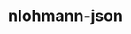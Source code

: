 ---
title: "nlohmann-json"
layout: cache
categories: [package, develop]
meta: {"compilers": ["cce@18.0.0", "gcc@10.3.0", "gcc@11.1.0", "gcc@11.4.0", "gcc@13.2.0", "gcc@9.4.0", "intel-oneapi-compilers@2024.1.0", "intel-oneapi-compilers@2024.2.1", "intel-oneapi-compilers@2025.1.0", "msvc@19.39.33523"], "num_specs": 106, "num_specs_by_stack": {"aws-pcluster-x86_64_v4": 18, "data-vis-sdk": 12, "e4s": 16, "e4s-cray-rhel": 7, "e4s-cray-sles": 2, "e4s-neoverse-v2": 8, "e4s-neoverse_v1": 2, "e4s-oneapi": 12, "e4s-power": 1, "e4s-rocm-external": 8, "hep": 15, "ml-linux-x86_64-rocm": 8, "root": 106, "windows-vis": 5}, "oss": ["amzn2", "rhel8", "sle_hpc15", "ubuntu20.04", "ubuntu22.04", "ubuntu24.04", "windows10.0.20348"], "platforms": ["linux", "windows"], "stacks": ["aws-pcluster-x86_64_v4", "data-vis-sdk", "e4s", "e4s-cray-rhel", "e4s-cray-sles", "e4s-neoverse-v2", "e4s-neoverse_v1", "e4s-oneapi", "e4s-power", "e4s-rocm-external", "hep", "ml-linux-x86_64-rocm", "root", "windows-vis"], "targets": ["neoverse_v1", "neoverse_v2", "ppc64le", "x86_64", "x86_64_v3", "x86_64_v4"], "versions": ["3.11.3"]}
spec_details: [{"compiler": "msvc@19.39.33523", "hash": "34wc4fudvckrgafn24vhkihye6fkdmix", "os": "windows10.0.20348", "platform": "windows", "size": "-", "stacks": ["root", "windows-vis"], "target": "x86_64", "variants": ["build_system=cmake", "build_type=Release", "generator=ninja", "~ipo", "+multiple_headers"], "versions": ["3.11.3"]}, {"compiler": "gcc@11.4.0", "hash": "3hj4fqh2hwq3gyo6zeg3njlywk2rs456", "os": "ubuntu22.04", "platform": "linux", "size": "-", "stacks": ["e4s", "e4s-rocm-external", "root"], "target": "x86_64_v3", "variants": ["build_system=cmake", "build_type=Release", "generator=make", "~ipo", "+multiple_headers"], "versions": ["3.11.3"]}, {"compiler": "gcc@11.4.0", "hash": "3okrjldgyxrdpjet7hl6ztuayowgusqu", "os": "ubuntu22.04", "platform": "linux", "size": "-", "stacks": ["e4s", "root"], "target": "x86_64_v3", "variants": ["build_system=cmake", "build_type=Release", "generator=make", "~ipo", "+multiple_headers"], "versions": ["3.11.3"]}, {"compiler": "cce@18.0.0", "hash": "46shnvjfrpdgefxasi3h36vozg7bpzum", "os": "rhel8", "platform": "linux", "size": "-", "stacks": ["e4s-cray-rhel", "root"], "target": "x86_64_v3", "variants": ["build_system=cmake", "build_type=Release", "generator=make", "~ipo", "+multiple_headers"], "versions": ["3.11.3"]}, {"compiler": "gcc@11.4.0", "hash": "4binbdgihc7karj52bgpfvmg2cp2pcl4", "os": "ubuntu22.04", "platform": "linux", "size": "-", "stacks": ["hep", "root"], "target": "x86_64_v3", "variants": ["build_system=cmake", "build_type=Release", "generator=make", "~ipo", "+multiple_headers"], "versions": ["3.11.3"]}, {"compiler": "gcc@11.4.0", "hash": "4h4qber34mofzldbfqe3dsge77pr53z6", "os": "ubuntu22.04", "platform": "linux", "size": "-", "stacks": ["hep", "root"], "target": "x86_64_v3", "variants": ["build_system=cmake", "build_type=Release", "generator=make", "~ipo", "+multiple_headers"], "versions": ["3.11.3"]}, {"compiler": "intel-oneapi-compilers@2024.2.1", "hash": "4pxer4hhdaq7vkg6ktdedk5mwjinduip", "os": "ubuntu22.04", "platform": "linux", "size": "-", "stacks": ["e4s-oneapi", "root"], "target": "x86_64_v3", "variants": ["build_system=cmake", "build_type=Release", "generator=make", "~ipo", "+multiple_headers"], "versions": ["3.11.3"]}, {"compiler": "intel-oneapi-compilers@2024.2.1", "hash": "4sb5v4xryt4ouott2rcijnvuaop5eahd", "os": "ubuntu22.04", "platform": "linux", "size": "-", "stacks": ["e4s-oneapi", "root"], "target": "x86_64_v3", "variants": ["build_system=cmake", "build_type=Release", "generator=make", "~ipo", "+multiple_headers"], "versions": ["3.11.3"]}, {"compiler": "gcc@11.4.0", "hash": "57z3hz67ewby5iiflzvvldeiyjh26diz", "os": "ubuntu22.04", "platform": "linux", "size": "-", "stacks": ["e4s-neoverse-v2", "root"], "target": "neoverse_v2", "variants": ["build_system=cmake", "build_type=Release", "generator=make", "~ipo", "+multiple_headers"], "versions": ["3.11.3"]}, {"compiler": "msvc@19.39.33523", "hash": "5g7mkhgv7svoyonconuz6xctnrxrshpn", "os": "windows10.0.20348", "platform": "windows", "size": "-", "stacks": ["root", "windows-vis"], "target": "x86_64", "variants": ["build_system=cmake", "build_type=Release", "generator=ninja", "~ipo", "+multiple_headers"], "versions": ["3.11.3"]}, {"compiler": "gcc@11.1.0", "hash": "5wyprrapqtk27jkpyf3zsjx25ijcg5y3", "os": "ubuntu20.04", "platform": "linux", "size": "-", "stacks": ["data-vis-sdk", "root"], "target": "x86_64_v3", "variants": ["build_system=cmake", "build_type=Release", "generator=make", "~ipo", "+multiple_headers"], "versions": ["3.11.3"]}, {"compiler": "gcc@9.4.0", "hash": "5zjpi6thakzq26uojjw7l6h6h4nfwj4y", "os": "ubuntu20.04", "platform": "linux", "size": "-", "stacks": ["e4s-power", "root"], "target": "ppc64le", "variants": ["build_system=cmake", "build_type=Release", "generator=make", "~ipo", "+multiple_headers"], "versions": ["3.11.3"]}, {"compiler": "intel-oneapi-compilers@2024.1.0", "hash": "64nslitnpllwfak6h557yeiezocxbngy", "os": "amzn2", "platform": "linux", "size": "-", "stacks": ["aws-pcluster-x86_64_v4", "root"], "target": "x86_64_v3", "variants": ["build_system=cmake", "build_type=Release", "generator=make", "~ipo", "+multiple_headers"], "versions": ["3.11.3"]}, {"compiler": "cce@18.0.0", "hash": "65apfq775kt6eojgx52p6dbwvbcuislr", "os": "rhel8", "platform": "linux", "size": "-", "stacks": ["e4s-cray-rhel", "root"], "target": "x86_64_v3", "variants": ["build_system=cmake", "build_type=Release", "generator=make", "~ipo", "+multiple_headers"], "versions": ["3.11.3"]}, {"compiler": "gcc@11.4.0", "hash": "6gnbyhodskckyx6t4xg6mytln3tat4dq", "os": "ubuntu22.04", "platform": "linux", "size": "-", "stacks": ["e4s", "e4s-rocm-external", "root"], "target": "x86_64_v3", "variants": ["build_system=cmake", "build_type=Release", "generator=make", "~ipo", "+multiple_headers"], "versions": ["3.11.3"]}, {"compiler": "intel-oneapi-compilers@2025.1.0", "hash": "76fwtjgdbotxmderjw2gey2h7s6dl5h3", "os": "ubuntu22.04", "platform": "linux", "size": "-", "stacks": ["e4s-oneapi", "root"], "target": "x86_64_v3", "variants": ["build_system=cmake", "build_type=Release", "generator=make", "~ipo", "+multiple_headers"], "versions": ["3.11.3"]}, {"compiler": "intel-oneapi-compilers@2024.1.0", "hash": "aizkx5zx4c5rwiet3z6kjpstmyqqkqz2", "os": "amzn2", "platform": "linux", "size": "-", "stacks": ["aws-pcluster-x86_64_v4", "root"], "target": "x86_64_v3", "variants": ["build_system=cmake", "build_type=Release", "generator=make", "~ipo", "+multiple_headers"], "versions": ["3.11.3"]}, {"compiler": "intel-oneapi-compilers@2024.2.1", "hash": "alztcxxz24hzliob4c4fc4vjjq42x6h7", "os": "ubuntu22.04", "platform": "linux", "size": "-", "stacks": ["e4s-oneapi", "root"], "target": "x86_64_v3", "variants": ["build_system=cmake", "build_type=Release", "generator=make", "~ipo", "+multiple_headers"], "versions": ["3.11.3"]}, {"compiler": "gcc@11.1.0", "hash": "avnr4o2gpeov7kgpul4bvjugwsretyha", "os": "ubuntu20.04", "platform": "linux", "size": "-", "stacks": ["data-vis-sdk", "root"], "target": "x86_64_v3", "variants": ["build_system=cmake", "build_type=Release", "generator=make", "~ipo", "+multiple_headers"], "versions": ["3.11.3"]}, {"compiler": "intel-oneapi-compilers@2025.1.0", "hash": "azr2ewysrhfck62vhgk6ypd4fjferu5b", "os": "ubuntu22.04", "platform": "linux", "size": "-", "stacks": ["e4s-oneapi", "root"], "target": "x86_64_v3", "variants": ["build_system=cmake", "build_type=Release", "generator=make", "~ipo", "+multiple_headers"], "versions": ["3.11.3"]}, {"compiler": "intel-oneapi-compilers@2024.1.0", "hash": "b2qnm54frxb6m6myxdgiff2alp3iymtp", "os": "amzn2", "platform": "linux", "size": "-", "stacks": ["aws-pcluster-x86_64_v4", "root"], "target": "x86_64_v3", "variants": ["build_system=cmake", "build_type=Release", "generator=make", "~ipo", "+multiple_headers"], "versions": ["3.11.3"]}, {"compiler": "gcc@11.4.0", "hash": "cgst7ze3p6ezoxvqgkvnuhakdji24555", "os": "ubuntu22.04", "platform": "linux", "size": "-", "stacks": ["e4s", "root"], "target": "x86_64_v3", "variants": ["build_system=cmake", "build_type=Release", "generator=make", "~ipo", "+multiple_headers"], "versions": ["3.11.3"]}, {"compiler": "gcc@11.1.0", "hash": "csqdwyscpc7f2rg5275c7saljzrehdem", "os": "ubuntu20.04", "platform": "linux", "size": "-", "stacks": ["data-vis-sdk", "root"], "target": "x86_64_v3", "variants": ["build_system=cmake", "build_type=Release", "generator=make", "~ipo", "+multiple_headers"], "versions": ["3.11.3"]}, {"compiler": "gcc@13.2.0", "hash": "ddqzngjawkmgltjrzrcx2yraywhocziq", "os": "ubuntu24.04", "platform": "linux", "size": "-", "stacks": ["ml-linux-x86_64-rocm", "root"], "target": "x86_64_v3", "variants": ["build_system=cmake", "build_type=Release", "generator=make", "~ipo", "+multiple_headers"], "versions": ["3.11.3"]}, {"compiler": "gcc@11.4.0", "hash": "dgajoodwqdwap7u4bst5di3bavdrpmcj", "os": "ubuntu22.04", "platform": "linux", "size": "-", "stacks": ["e4s-neoverse_v1", "root"], "target": "neoverse_v1", "variants": ["build_system=cmake", "build_type=Release", "generator=make", "~ipo", "+multiple_headers"], "versions": ["3.11.3"]}, {"compiler": "gcc@11.4.0", "hash": "dzq7w7twacvugjprzrvj4aesdhdytocj", "os": "ubuntu22.04", "platform": "linux", "size": "-", "stacks": ["hep", "root"], "target": "x86_64_v3", "variants": ["build_system=cmake", "build_type=Release", "generator=make", "~ipo", "+multiple_headers"], "versions": ["3.11.3"]}, {"compiler": "gcc@13.2.0", "hash": "f2s2houjwig2hnvwm3sfruhfdzc2hueo", "os": "ubuntu24.04", "platform": "linux", "size": "-", "stacks": ["ml-linux-x86_64-rocm", "root"], "target": "x86_64_v3", "variants": ["build_system=cmake", "build_type=Release", "generator=make", "~ipo", "+multiple_headers"], "versions": ["3.11.3"]}, {"compiler": "msvc@19.39.33523", "hash": "fcfgk6vvnfxbxawmarvyc7prta527dvv", "os": "windows10.0.20348", "platform": "windows", "size": "-", "stacks": ["root", "windows-vis"], "target": "x86_64", "variants": ["build_system=cmake", "build_type=Release", "generator=ninja", "~ipo", "+multiple_headers"], "versions": ["3.11.3"]}, {"compiler": "gcc@11.4.0", "hash": "fcg2qq6vo6kwhf2tpgxoznrxil7zjd5l", "os": "ubuntu22.04", "platform": "linux", "size": "-", "stacks": ["e4s", "root"], "target": "x86_64_v3", "variants": ["build_system=cmake", "build_type=Release", "generator=make", "~ipo", "+multiple_headers"], "versions": ["3.11.3"]}, {"compiler": "intel-oneapi-compilers@2024.1.0", "hash": "fi6oqzgszme4btdnudesfnohwxvix7q3", "os": "amzn2", "platform": "linux", "size": "-", "stacks": ["aws-pcluster-x86_64_v4", "root"], "target": "x86_64_v4", "variants": ["build_system=cmake", "build_type=Release", "generator=make", "~ipo", "+multiple_headers"], "versions": ["3.11.3"]}, {"compiler": "gcc@13.2.0", "hash": "frn6iyqi6ezxvdfbnqyfwox5sn6penzv", "os": "ubuntu24.04", "platform": "linux", "size": "-", "stacks": ["ml-linux-x86_64-rocm", "root"], "target": "x86_64_v3", "variants": ["build_system=cmake", "build_type=Release", "generator=make", "~ipo", "+multiple_headers"], "versions": ["3.11.3"]}, {"compiler": "gcc@13.2.0", "hash": "fvqwof6xadrtlvqsr5njgotqnykxsczi", "os": "ubuntu24.04", "platform": "linux", "size": "-", "stacks": ["ml-linux-x86_64-rocm", "root"], "target": "x86_64_v3", "variants": ["build_system=cmake", "build_type=Release", "generator=make", "~ipo", "+multiple_headers"], "versions": ["3.11.3"]}, {"compiler": "gcc@11.4.0", "hash": "gbjriclsqeyh7r3zh2mv6mb2dm6domft", "os": "ubuntu22.04", "platform": "linux", "size": "-", "stacks": ["e4s-neoverse-v2", "root"], "target": "neoverse_v2", "variants": ["build_system=cmake", "build_type=Release", "generator=make", "~ipo", "+multiple_headers"], "versions": ["3.11.3"]}, {"compiler": "gcc@11.1.0", "hash": "gejasj45vypw23egncmcmyyigihgbl3d", "os": "ubuntu20.04", "platform": "linux", "size": "-", "stacks": ["data-vis-sdk", "root"], "target": "x86_64_v3", "variants": ["build_system=cmake", "build_type=Release", "generator=make", "~ipo", "+multiple_headers"], "versions": ["3.11.3"]}, {"compiler": "gcc@11.4.0", "hash": "grixypw2p7ce65u2cz6k2xirkn23rupl", "os": "ubuntu22.04", "platform": "linux", "size": "-", "stacks": ["hep", "root"], "target": "x86_64_v3", "variants": ["build_system=cmake", "build_type=Release", "generator=make", "~ipo", "+multiple_headers"], "versions": ["3.11.3"]}, {"compiler": "intel-oneapi-compilers@2024.1.0", "hash": "gwivcaqwyp4b5s3bllextmzdaxyzss5j", "os": "amzn2", "platform": "linux", "size": "-", "stacks": ["aws-pcluster-x86_64_v4", "root"], "target": "x86_64_v3", "variants": ["build_system=cmake", "build_type=Release", "generator=make", "~ipo", "+multiple_headers"], "versions": ["3.11.3"]}, {"compiler": "intel-oneapi-compilers@2024.1.0", "hash": "hey4yakvthr5lc7pwai4hufatkd444l7", "os": "amzn2", "platform": "linux", "size": "-", "stacks": ["aws-pcluster-x86_64_v4", "root"], "target": "x86_64_v3", "variants": ["build_system=cmake", "build_type=Release", "generator=make", "~ipo", "+multiple_headers"], "versions": ["3.11.3"]}, {"compiler": "gcc@11.1.0", "hash": "hju4yakzkjwfdng3ywqg2wjf2ke6d4t2", "os": "ubuntu20.04", "platform": "linux", "size": "-", "stacks": ["data-vis-sdk", "root"], "target": "x86_64_v3", "variants": ["build_system=cmake", "build_type=Release", "generator=make", "~ipo", "+multiple_headers"], "versions": ["3.11.3"]}, {"compiler": "cce@18.0.0", "hash": "hnqwf4ymuzl472xbcmx3m6eusf74xcgp", "os": "rhel8", "platform": "linux", "size": "-", "stacks": ["e4s-cray-rhel", "root"], "target": "x86_64_v3", "variants": ["build_system=cmake", "build_type=Release", "generator=make", "~ipo", "+multiple_headers"], "versions": ["3.11.3"]}, {"compiler": "gcc@11.4.0", "hash": "hpvlofgv46rgvnbbzzcrhwey2cq3xphw", "os": "ubuntu22.04", "platform": "linux", "size": "-", "stacks": ["e4s-neoverse-v2", "root"], "target": "neoverse_v2", "variants": ["build_system=cmake", "build_type=Release", "generator=make", "~ipo", "+multiple_headers"], "versions": ["3.11.3"]}, {"compiler": "gcc@10.3.0", "hash": "hwd74ihkumg4vulxz42e3b5vqd3hfabw", "os": "sle_hpc15", "platform": "linux", "size": "-", "stacks": ["e4s-cray-sles", "root"], "target": "x86_64_v4", "variants": ["build_system=cmake", "build_type=Release", "generator=make", "~ipo", "+multiple_headers"], "versions": ["3.11.3"]}, {"compiler": "intel-oneapi-compilers@2025.1.0", "hash": "i4bdxtw36iyxdqkgwainhdjjulptmutj", "os": "ubuntu22.04", "platform": "linux", "size": "-", "stacks": ["e4s-oneapi", "root"], "target": "x86_64_v3", "variants": ["build_system=cmake", "build_type=Release", "generator=make", "~ipo", "+multiple_headers"], "versions": ["3.11.3"]}, {"compiler": "intel-oneapi-compilers@2025.1.0", "hash": "iloeqp6fthau2r4c262dwxb7egxiags2", "os": "ubuntu22.04", "platform": "linux", "size": "-", "stacks": ["e4s-oneapi", "root"], "target": "x86_64_v3", "variants": ["build_system=cmake", "build_type=Release", "generator=make", "~ipo", "+multiple_headers"], "versions": ["3.11.3"]}, {"compiler": "gcc@11.4.0", "hash": "it6j5bgupkqzwl3pulvb7icdqwmiyub6", "os": "ubuntu22.04", "platform": "linux", "size": "-", "stacks": ["hep", "root"], "target": "x86_64_v3", "variants": ["build_system=cmake", "build_type=Release", "generator=make", "~ipo", "+multiple_headers"], "versions": ["3.11.3"]}, {"compiler": "gcc@11.4.0", "hash": "ivgpwefikihtft6oayrqe6bljdla5w5y", "os": "ubuntu22.04", "platform": "linux", "size": "-", "stacks": ["e4s-neoverse-v2", "root"], "target": "neoverse_v2", "variants": ["build_system=cmake", "build_type=Release", "generator=make", "~ipo", "+multiple_headers"], "versions": ["3.11.3"]}, {"compiler": "gcc@11.4.0", "hash": "j4hh2ddn5bbprxsq53ibsunugtl6niub", "os": "ubuntu22.04", "platform": "linux", "size": "-", "stacks": ["e4s", "root"], "target": "x86_64_v3", "variants": ["build_system=cmake", "build_type=Release", "generator=make", "~ipo", "+multiple_headers"], "versions": ["3.11.3"]}, {"compiler": "intel-oneapi-compilers@2024.1.0", "hash": "jjjal4u4sso5liuyjbod5iqigi4jilve", "os": "amzn2", "platform": "linux", "size": "-", "stacks": ["aws-pcluster-x86_64_v4", "root"], "target": "x86_64_v4", "variants": ["build_system=cmake", "build_type=Release", "generator=make", "~ipo", "+multiple_headers"], "versions": ["3.11.3"]}, {"compiler": "gcc@11.4.0", "hash": "jn7dounnizlclysg3cn2l2khrvz3w6xv", "os": "ubuntu22.04", "platform": "linux", "size": "-", "stacks": ["e4s", "e4s-rocm-external", "root"], "target": "x86_64_v3", "variants": ["build_system=cmake", "build_type=Release", "generator=make", "~ipo", "+multiple_headers"], "versions": ["3.11.3"]}, {"compiler": "intel-oneapi-compilers@2024.1.0", "hash": "jpww5s734juit26rt6g3k2pmw5pjbxwv", "os": "amzn2", "platform": "linux", "size": "-", "stacks": ["aws-pcluster-x86_64_v4", "root"], "target": "x86_64_v4", "variants": ["build_system=cmake", "build_type=Release", "generator=make", "~ipo", "+multiple_headers"], "versions": ["3.11.3"]}, {"compiler": "gcc@11.1.0", "hash": "kauoakwyqjjksxtumaofv7hczq2wdr3u", "os": "ubuntu20.04", "platform": "linux", "size": "-", "stacks": ["data-vis-sdk", "root"], "target": "x86_64_v3", "variants": ["build_system=cmake", "build_type=Release", "generator=make", "~ipo", "+multiple_headers"], "versions": ["3.11.3"]}, {"compiler": "intel-oneapi-compilers@2024.1.0", "hash": "kdmyig2ahotkyzawwnfnow5bg3tmwv66", "os": "amzn2", "platform": "linux", "size": "-", "stacks": ["aws-pcluster-x86_64_v4", "root"], "target": "x86_64_v4", "variants": ["build_system=cmake", "build_type=Release", "generator=make", "~ipo", "+multiple_headers"], "versions": ["3.11.3"]}, {"compiler": "gcc@11.4.0", "hash": "kemag6pd3e4qvgh2ybmroerubkkqmizl", "os": "ubuntu22.04", "platform": "linux", "size": "-", "stacks": ["hep", "root"], "target": "x86_64_v3", "variants": ["build_system=cmake", "build_type=Release", "generator=make", "~ipo", "+multiple_headers"], "versions": ["3.11.3"]}, {"compiler": "intel-oneapi-compilers@2024.1.0", "hash": "khqtgdd37zqymgntyv5gcs2fa5tl42ve", "os": "amzn2", "platform": "linux", "size": "-", "stacks": ["aws-pcluster-x86_64_v4", "root"], "target": "x86_64_v4", "variants": ["build_system=cmake", "build_type=Release", "generator=make", "~ipo", "+multiple_headers"], "versions": ["3.11.3"]}, {"compiler": "msvc@19.39.33523", "hash": "kqeqyryifx4h3agokwjpagozktowgxkv", "os": "windows10.0.20348", "platform": "windows", "size": "-", "stacks": ["root", "windows-vis"], "target": "x86_64", "variants": ["build_system=cmake", "build_type=Release", "generator=ninja", "~ipo", "+multiple_headers"], "versions": ["3.11.3"]}, {"compiler": "gcc@11.4.0", "hash": "ktxnxi6fluhv7mk3xy67x4avhfyxaynw", "os": "ubuntu22.04", "platform": "linux", "size": "-", "stacks": ["hep", "root"], "target": "x86_64_v3", "variants": ["build_system=cmake", "build_type=Release", "generator=make", "~ipo", "+multiple_headers"], "versions": ["3.11.3"]}, {"compiler": "gcc@11.4.0", "hash": "l2s5nasuuillqalr552igjhbkmvjjaco", "os": "ubuntu22.04", "platform": "linux", "size": "-", "stacks": ["hep", "root"], "target": "x86_64_v3", "variants": ["build_system=cmake", "build_type=Release", "generator=make", "~ipo", "+multiple_headers"], "versions": ["3.11.3"]}, {"compiler": "cce@18.0.0", "hash": "ldx6gtrkp3a7a6fbz5bopwjnncbui3pc", "os": "rhel8", "platform": "linux", "size": "-", "stacks": ["e4s-cray-rhel", "root"], "target": "x86_64_v3", "variants": ["build_system=cmake", "build_type=Release", "generator=make", "~ipo", "+multiple_headers"], "versions": ["3.11.3"]}, {"compiler": "gcc@11.4.0", "hash": "lpjrtroeol6le6chfivgwewumoqnduco", "os": "ubuntu22.04", "platform": "linux", "size": "-", "stacks": ["hep", "root"], "target": "x86_64_v3", "variants": ["build_system=cmake", "build_type=Release", "generator=make", "~ipo", "+multiple_headers"], "versions": ["3.11.3"]}, {"compiler": "gcc@13.2.0", "hash": "minv6t2fkjijp65mdlbx276zbq44oget", "os": "ubuntu24.04", "platform": "linux", "size": "-", "stacks": ["ml-linux-x86_64-rocm", "root"], "target": "x86_64_v3", "variants": ["build_system=cmake", "build_type=Release", "generator=make", "~ipo", "+multiple_headers"], "versions": ["3.11.3"]}, {"compiler": "intel-oneapi-compilers@2024.1.0", "hash": "mnay6xpaugx6w74kyx22v6txpxw5esg4", "os": "amzn2", "platform": "linux", "size": "-", "stacks": ["aws-pcluster-x86_64_v4", "root"], "target": "x86_64_v4", "variants": ["build_system=cmake", "build_type=Release", "generator=make", "~ipo", "+multiple_headers"], "versions": ["3.11.3"]}, {"compiler": "cce@18.0.0", "hash": "mr46gvacyfqvxwt6ox6w7txqg66xr7zi", "os": "rhel8", "platform": "linux", "size": "-", "stacks": ["e4s-cray-rhel", "root"], "target": "x86_64_v3", "variants": ["build_system=cmake", "build_type=Release", "generator=make", "~ipo", "+multiple_headers"], "versions": ["3.11.3"]}, {"compiler": "gcc@11.4.0", "hash": "nnp56j3mir3u67wsxrmfptvzywizm2sc", "os": "ubuntu22.04", "platform": "linux", "size": "-", "stacks": ["e4s", "e4s-rocm-external", "root"], "target": "x86_64_v3", "variants": ["build_system=cmake", "build_type=Release", "generator=make", "~ipo", "+multiple_headers"], "versions": ["3.11.3"]}, {"compiler": "intel-oneapi-compilers@2024.2.1", "hash": "nxx42xn5d7k7hoy6t52igymj6rbr3xko", "os": "ubuntu22.04", "platform": "linux", "size": "-", "stacks": ["e4s-oneapi", "root"], "target": "x86_64_v3", "variants": ["build_system=cmake", "build_type=Release", "generator=make", "~ipo", "+multiple_headers"], "versions": ["3.11.3"]}, {"compiler": "intel-oneapi-compilers@2024.1.0", "hash": "o3oqz2aezzlthlnztvskuc2q7jwn6hiu", "os": "amzn2", "platform": "linux", "size": "-", "stacks": ["aws-pcluster-x86_64_v4", "root"], "target": "x86_64_v3", "variants": ["build_system=cmake", "build_type=Release", "generator=make", "~ipo", "+multiple_headers"], "versions": ["3.11.3"]}, {"compiler": "gcc@11.1.0", "hash": "oehdel3hqy4sdgriuii43epbg4zj4fbj", "os": "ubuntu20.04", "platform": "linux", "size": "-", "stacks": ["data-vis-sdk", "root"], "target": "x86_64_v3", "variants": ["build_system=cmake", "build_type=Release", "generator=make", "~ipo", "+multiple_headers"], "versions": ["3.11.3"]}, {"compiler": "gcc@11.1.0", "hash": "ooediuld372i7u3utaq42vltpf5dyf3k", "os": "ubuntu20.04", "platform": "linux", "size": "-", "stacks": ["data-vis-sdk", "root"], "target": "x86_64_v3", "variants": ["build_system=cmake", "build_type=Release", "generator=make", "~ipo", "+multiple_headers"], "versions": ["3.11.3"]}, {"compiler": "gcc@11.4.0", "hash": "p265fzprw5arsnsrc7w7k33vdru6opao", "os": "ubuntu22.04", "platform": "linux", "size": "-", "stacks": ["e4s-neoverse-v2", "root"], "target": "neoverse_v2", "variants": ["build_system=cmake", "build_type=Release", "generator=make", "~ipo", "+multiple_headers"], "versions": ["3.11.3"]}, {"compiler": "gcc@11.4.0", "hash": "qaadkyfk5c2jprvttjmsrtf6iccmvo6u", "os": "ubuntu22.04", "platform": "linux", "size": "-", "stacks": ["hep", "root"], "target": "x86_64_v3", "variants": ["build_system=cmake", "build_type=Release", "generator=make", "~ipo", "+multiple_headers"], "versions": ["3.11.3"]}, {"compiler": "gcc@11.4.0", "hash": "qbacksxgxxc4pgxizhezijjba7sveg6a", "os": "ubuntu22.04", "platform": "linux", "size": "-", "stacks": ["e4s", "root"], "target": "x86_64_v3", "variants": ["build_system=cmake", "build_type=Release", "generator=make", "~ipo", "+multiple_headers"], "versions": ["3.11.3"]}, {"compiler": "intel-oneapi-compilers@2024.2.1", "hash": "qtkcdez6id5tj773pgwtgvnpqp73rzap", "os": "ubuntu22.04", "platform": "linux", "size": "-", "stacks": ["e4s-oneapi", "root"], "target": "x86_64_v3", "variants": ["build_system=cmake", "build_type=Release", "generator=make", "~ipo", "+multiple_headers"], "versions": ["3.11.3"]}, {"compiler": "gcc@11.4.0", "hash": "rlhyfaxahh5x4kcczgfj53k4uzvu25cb", "os": "ubuntu22.04", "platform": "linux", "size": "-", "stacks": ["hep", "root"], "target": "x86_64_v3", "variants": ["build_system=cmake", "build_type=Release", "generator=make", "~ipo", "+multiple_headers"], "versions": ["3.11.3"]}, {"compiler": "intel-oneapi-compilers@2024.1.0", "hash": "rohcq7dpfakowawlhzhz2lfvpnklwyfx", "os": "amzn2", "platform": "linux", "size": "-", "stacks": ["aws-pcluster-x86_64_v4", "root"], "target": "x86_64_v4", "variants": ["build_system=cmake", "build_type=Release", "generator=make", "~ipo", "+multiple_headers"], "versions": ["3.11.3"]}, {"compiler": "gcc@11.4.0", "hash": "s2yk2g4wojhxvzgcwpl5l5utyzd4zi6l", "os": "ubuntu22.04", "platform": "linux", "size": "-", "stacks": ["hep", "root"], "target": "x86_64_v3", "variants": ["build_system=cmake", "build_type=Release", "generator=make", "~ipo", "+multiple_headers"], "versions": ["3.11.3"]}, {"compiler": "gcc@11.4.0", "hash": "shvomptv6ysrmsd7ndhxi5w5o4sl2aiv", "os": "ubuntu22.04", "platform": "linux", "size": "-", "stacks": ["e4s", "e4s-rocm-external", "root"], "target": "x86_64_v3", "variants": ["build_system=cmake", "build_type=Release", "generator=make", "~ipo", "+multiple_headers"], "versions": ["3.11.3"]}, {"compiler": "gcc@13.2.0", "hash": "skkrxeepa25k5l4vu2eze5xz5etppycf", "os": "ubuntu24.04", "platform": "linux", "size": "-", "stacks": ["ml-linux-x86_64-rocm", "root"], "target": "x86_64_v3", "variants": ["build_system=cmake", "build_type=Release", "generator=make", "~ipo", "+multiple_headers"], "versions": ["3.11.3"]}, {"compiler": "gcc@11.4.0", "hash": "sptsts3pdz7mxi6adcdndmlsbliulq6n", "os": "ubuntu22.04", "platform": "linux", "size": "-", "stacks": ["e4s-neoverse-v2", "root"], "target": "neoverse_v2", "variants": ["build_system=cmake", "build_type=Release", "generator=make", "~ipo", "+multiple_headers"], "versions": ["3.11.3"]}, {"compiler": "gcc@11.4.0", "hash": "tcqkvwzwasxgrqdip5oi5xa3py5urh7v", "os": "ubuntu22.04", "platform": "linux", "size": "-", "stacks": ["e4s", "e4s-rocm-external", "root"], "target": "x86_64_v3", "variants": ["build_system=cmake", "build_type=Release", "generator=make", "~ipo", "+multiple_headers"], "versions": ["3.11.3"]}, {"compiler": "cce@18.0.0", "hash": "tmr7wzsatyd7si64bb2r4ug2ycrrce2o", "os": "rhel8", "platform": "linux", "size": "-", "stacks": ["e4s-cray-rhel", "root"], "target": "x86_64_v3", "variants": ["build_system=cmake", "build_type=Release", "generator=make", "~ipo", "+multiple_headers"], "versions": ["3.11.3"]}, {"compiler": "intel-oneapi-compilers@2024.1.0", "hash": "tn5hobusqfsy27vsagdoqnwe7zpjphm6", "os": "amzn2", "platform": "linux", "size": "-", "stacks": ["aws-pcluster-x86_64_v4", "root"], "target": "x86_64_v4", "variants": ["build_system=cmake", "build_type=Release", "generator=make", "~ipo", "+multiple_headers"], "versions": ["3.11.3"]}, {"compiler": "gcc@11.4.0", "hash": "tqht7iq4pozoi7int4kfdeg6fkgrhxlc", "os": "ubuntu22.04", "platform": "linux", "size": "-", "stacks": ["e4s-neoverse-v2", "root"], "target": "neoverse_v2", "variants": ["build_system=cmake", "build_type=Release", "generator=make", "~ipo", "+multiple_headers"], "versions": ["3.11.3"]}, {"compiler": "gcc@10.3.0", "hash": "u7zino2zag4te2vjehval7ra3loaeqyc", "os": "sle_hpc15", "platform": "linux", "size": "-", "stacks": ["e4s-cray-sles", "root"], "target": "x86_64_v4", "variants": ["build_system=cmake", "build_type=Release", "generator=make", "~ipo", "+multiple_headers"], "versions": ["3.11.3"]}, {"compiler": "intel-oneapi-compilers@2025.1.0", "hash": "ue6as36rllrvkwhjtahjcknm7szuawim", "os": "ubuntu22.04", "platform": "linux", "size": "-", "stacks": ["e4s-oneapi", "root"], "target": "x86_64_v3", "variants": ["build_system=cmake", "build_type=Release", "generator=make", "~ipo", "+multiple_headers"], "versions": ["3.11.3"]}, {"compiler": "intel-oneapi-compilers@2025.1.0", "hash": "ui36nzxti42fkyny4ag4uv4kfg5arftz", "os": "ubuntu22.04", "platform": "linux", "size": "-", "stacks": ["e4s-oneapi", "root"], "target": "x86_64_v3", "variants": ["build_system=cmake", "build_type=Release", "generator=make", "~ipo", "+multiple_headers"], "versions": ["3.11.3"]}, {"compiler": "gcc@11.4.0", "hash": "unu6avbuvxu4xfebmaxgibwyqpxwqzdv", "os": "ubuntu22.04", "platform": "linux", "size": "-", "stacks": ["hep", "root"], "target": "x86_64_v3", "variants": ["build_system=cmake", "build_type=Release", "generator=make", "~ipo", "+multiple_headers"], "versions": ["3.11.3"]}, {"compiler": "gcc@11.4.0", "hash": "uohmigamekxuhberu7cemhpuw6jxq5jh", "os": "ubuntu22.04", "platform": "linux", "size": "-", "stacks": ["e4s", "root"], "target": "x86_64_v3", "variants": ["build_system=cmake", "build_type=Release", "generator=make", "~ipo", "+multiple_headers"], "versions": ["3.11.3"]}, {"compiler": "gcc@11.1.0", "hash": "utkd6hef53xjhxdhos4nflsn36n4jfzq", "os": "ubuntu20.04", "platform": "linux", "size": "-", "stacks": ["data-vis-sdk", "root"], "target": "x86_64_v3", "variants": ["build_system=cmake", "build_type=Release", "generator=make", "~ipo", "+multiple_headers"], "versions": ["3.11.3"]}, {"compiler": "intel-oneapi-compilers@2024.2.1", "hash": "vjryg5q7aiuu4l42hjtbmuimq4gnvx5q", "os": "ubuntu22.04", "platform": "linux", "size": "-", "stacks": ["e4s-oneapi", "root"], "target": "x86_64_v3", "variants": ["build_system=cmake", "build_type=Release", "generator=make", "~ipo", "+multiple_headers"], "versions": ["3.11.3"]}, {"compiler": "gcc@11.4.0", "hash": "vq4rla5rroz264erilc2ocdrwqjgu3gt", "os": "ubuntu22.04", "platform": "linux", "size": "-", "stacks": ["e4s", "e4s-rocm-external", "root"], "target": "x86_64_v3", "variants": ["build_system=cmake", "build_type=Release", "generator=make", "~ipo", "+multiple_headers"], "versions": ["3.11.3"]}, {"compiler": "intel-oneapi-compilers@2024.1.0", "hash": "w2zqdxtb5zatysb72l3bqhypa753nqkz", "os": "amzn2", "platform": "linux", "size": "-", "stacks": ["aws-pcluster-x86_64_v4", "root"], "target": "x86_64_v4", "variants": ["build_system=cmake", "build_type=Release", "generator=make", "~ipo", "+multiple_headers"], "versions": ["3.11.3"]}, {"compiler": "msvc@19.39.33523", "hash": "w5bfclhc2cmkhsdqnqgcgonb6ditpctu", "os": "windows10.0.20348", "platform": "windows", "size": "-", "stacks": ["root", "windows-vis"], "target": "x86_64", "variants": ["build_system=cmake", "build_type=Release", "generator=ninja", "~ipo", "+multiple_headers"], "versions": ["3.11.3"]}, {"compiler": "gcc@11.4.0", "hash": "wmle3qm3fc4jgakcc4mdlmcqcwuxfs56", "os": "ubuntu22.04", "platform": "linux", "size": "-", "stacks": ["e4s", "e4s-rocm-external", "root"], "target": "x86_64_v3", "variants": ["build_system=cmake", "build_type=Release", "generator=make", "~ipo", "+multiple_headers"], "versions": ["3.11.3"]}, {"compiler": "intel-oneapi-compilers@2024.1.0", "hash": "wmtuhto7za2aostsydptadrv3rud3szy", "os": "amzn2", "platform": "linux", "size": "-", "stacks": ["aws-pcluster-x86_64_v4", "root"], "target": "x86_64_v3", "variants": ["build_system=cmake", "build_type=Release", "generator=make", "~ipo", "+multiple_headers"], "versions": ["3.11.3"]}, {"compiler": "gcc@11.4.0", "hash": "wusf6wtdvdivhodkqtpxfxj7uhccotjb", "os": "ubuntu22.04", "platform": "linux", "size": "-", "stacks": ["e4s-neoverse-v2", "root"], "target": "neoverse_v2", "variants": ["build_system=cmake", "build_type=Release", "generator=make", "~ipo", "+multiple_headers"], "versions": ["3.11.3"]}, {"compiler": "intel-oneapi-compilers@2024.1.0", "hash": "wwkjzest7jjv2tloxy4os5wc5mxu54sv", "os": "amzn2", "platform": "linux", "size": "-", "stacks": ["aws-pcluster-x86_64_v4", "root"], "target": "x86_64_v3", "variants": ["build_system=cmake", "build_type=Release", "generator=make", "~ipo", "+multiple_headers"], "versions": ["3.11.3"]}, {"compiler": "gcc@11.1.0", "hash": "xahnnyekj6spwl3gs56dyanthbqh3lq7", "os": "ubuntu20.04", "platform": "linux", "size": "-", "stacks": ["data-vis-sdk", "root"], "target": "x86_64_v3", "variants": ["build_system=cmake", "build_type=Release", "generator=make", "~ipo", "+multiple_headers"], "versions": ["3.11.3"]}, {"compiler": "gcc@11.4.0", "hash": "xf2qmk46nedat4vn7pshcftrs3lhb6p2", "os": "ubuntu22.04", "platform": "linux", "size": "-", "stacks": ["hep", "root"], "target": "x86_64_v3", "variants": ["build_system=cmake", "build_type=Release", "generator=make", "~ipo", "+multiple_headers"], "versions": ["3.11.3"]}, {"compiler": "intel-oneapi-compilers@2024.1.0", "hash": "xlij645bc32u2khyhmljizkzyfizwqaj", "os": "amzn2", "platform": "linux", "size": "-", "stacks": ["aws-pcluster-x86_64_v4", "root"], "target": "x86_64_v3", "variants": ["build_system=cmake", "build_type=Release", "generator=make", "~ipo", "+multiple_headers"], "versions": ["3.11.3"]}, {"compiler": "gcc@11.1.0", "hash": "xzui5louqkow7l4nn3cebp7dd7xrzoew", "os": "ubuntu20.04", "platform": "linux", "size": "-", "stacks": ["data-vis-sdk", "root"], "target": "x86_64_v3", "variants": ["build_system=cmake", "build_type=Release", "generator=make", "~ipo", "+multiple_headers"], "versions": ["3.11.3"]}, {"compiler": "gcc@11.4.0", "hash": "yi4rbmmlz43u5cc6bqfmr6tmc6ebop2j", "os": "ubuntu22.04", "platform": "linux", "size": "-", "stacks": ["e4s-neoverse_v1", "root"], "target": "neoverse_v1", "variants": ["build_system=cmake", "build_type=Release", "generator=make", "~ipo", "+multiple_headers"], "versions": ["3.11.3"]}, {"compiler": "gcc@13.2.0", "hash": "yobkjtbwjdao5acnprvysyg6jvxrxfut", "os": "ubuntu24.04", "platform": "linux", "size": "-", "stacks": ["ml-linux-x86_64-rocm", "root"], "target": "x86_64_v3", "variants": ["build_system=cmake", "build_type=Release", "generator=make", "~ipo", "+multiple_headers"], "versions": ["3.11.3"]}, {"compiler": "gcc@13.2.0", "hash": "yqfydmmyn2xlwnyu7jpq5judz7ognir4", "os": "ubuntu24.04", "platform": "linux", "size": "-", "stacks": ["ml-linux-x86_64-rocm", "root"], "target": "x86_64_v3", "variants": ["build_system=cmake", "build_type=Release", "generator=make", "~ipo", "+multiple_headers"], "versions": ["3.11.3"]}, {"compiler": "cce@18.0.0", "hash": "yxcfljglrte6wfo3xomsb2pbojzmfyv4", "os": "rhel8", "platform": "linux", "size": "-", "stacks": ["e4s-cray-rhel", "root"], "target": "x86_64_v3", "variants": ["build_system=cmake", "build_type=Release", "generator=make", "~ipo", "+multiple_headers"], "versions": ["3.11.3"]}, {"compiler": "gcc@11.4.0", "hash": "z2j5g2pxdqfsbodkeeymeczzs4nz5w3p", "os": "ubuntu22.04", "platform": "linux", "size": "-", "stacks": ["hep", "root"], "target": "x86_64_v3", "variants": ["build_system=cmake", "build_type=Release", "generator=make", "~ipo", "+multiple_headers"], "versions": ["3.11.3"]}, {"compiler": "gcc@11.4.0", "hash": "zoo7rfa7zjw55h7zcv2pkgkqg36zddcm", "os": "ubuntu22.04", "platform": "linux", "size": "-", "stacks": ["e4s", "root"], "target": "x86_64_v3", "variants": ["build_system=cmake", "build_type=Release", "generator=make", "~ipo", "+multiple_headers"], "versions": ["3.11.3"]}, {"compiler": "gcc@11.1.0", "hash": "zs2x3gvbv2pkaza5eqfounleuqovf4sh", "os": "ubuntu20.04", "platform": "linux", "size": "-", "stacks": ["data-vis-sdk", "root"], "target": "x86_64_v3", "variants": ["build_system=cmake", "build_type=Release", "generator=make", "~ipo", "+multiple_headers"], "versions": ["3.11.3"]}, {"compiler": "gcc@11.4.0", "hash": "zwfecs53eqmtqdv4au74n7ykupnradj3", "os": "ubuntu22.04", "platform": "linux", "size": "-", "stacks": ["e4s", "root"], "target": "x86_64_v3", "variants": ["build_system=cmake", "build_type=Release", "generator=make", "~ipo", "+multiple_headers"], "versions": ["3.11.3"]}]
---